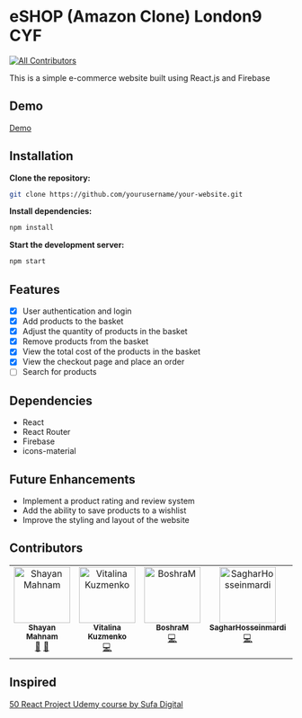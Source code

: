 # eSHOP (Amazon Clone) London9 CYF
<!-- ALL-CONTRIBUTORS-BADGE:START - Do not remove or modify this section -->
[![All Contributors](https://img.shields.io/badge/all_contributors-5-orange.svg?style=flat-square)](#contributors-)
<!-- ALL-CONTRIBUTORS-BADGE:END -->
This is a simple e-commerce website built using React.js and Firebase

## Demo
<a href="https://london9-amazon-clone-50-react-project.netlify.app/">Demo</a>


## Installation
**Clone the repository:**
```bash
git clone https://github.com/yourusername/your-website.git
```
**Install dependencies:**
```bash
npm install
```
**Start the development server:**
```bash
npm start
```

## Features
- [x] User authentication and login
- [x] Add products to the basket
- [x] Adjust the quantity of products in the basket
- [x] Remove products from the basket
- [x] View the total cost of the products in the basket
- [x] View the checkout page and place an order
- [ ] Search for products

## Dependencies
- React
- React Router
- Firebase
- icons-material

## Future Enhancements
- Implement a product rating and review system
- Add the ability to save products to a wishlist
- Improve the styling and layout of the website


## Contributors
<!-- ALL-CONTRIBUTORS-LIST:START - Do not remove or modify this section -->
<!-- prettier-ignore-start -->
<!-- markdownlint-disable -->
<table>
  <tbody>
    <tr>
      <td align="center" valign="top" width="14.28%"><a href="https://shayanmahnam.netlify.app"><img src="https://avatars.githubusercontent.com/u/95313895?v=4?s=100" width="100px;" alt="Shayan Mahnam"/><br /><sub><b>Shayan Mahnam</b></sub></a><br /><a href="#design-ShayanMahnam" title="Design">🎨</a> <a href="#projectManagement-ShayanMahnam" title="Project Management">📆</a></td>
      <td align="center" valign="top" width="14.28%"><a href="https://vitalina-kuzmenko-portfolio.netlify.app"><img src="https://avatars.githubusercontent.com/u/91835307?v=4?s=100" width="100px;" alt="Vitalina Kuzmenko"/><br /><sub><b>Vitalina Kuzmenko</b></sub></a><br /><a href="https://github.com/ShayanMahnam/team-amazon-clone/commits?author=VitalinaKuzmenko" title="Code">💻</a></td>
      <td align="center" valign="top" width="14.28%"><a href="https://github.com/BoshraM"><img src="https://avatars.githubusercontent.com/u/113248018?v=4?s=100" width="100px;" alt="BoshraM"/><br /><sub><b>BoshraM</b></sub></a><br /><a href="https://github.com/ShayanMahnam/team-amazon-clone/commits?author=BoshraM" title="Code">💻</a></td>
      <td align="center" valign="top" width="14.28%"><a href="https://github.com/SagharHosseinmardi"><img src="https://avatars.githubusercontent.com/u/108956395?v=4?s=100" width="100px;" alt="SagharHosseinmardi"/><br /><sub><b>SagharHosseinmardi</b></sub></a><br /><a href="https://github.com/ShayanMahnam/team-amazon-clone/commits?author=SagharHosseinmardi" title="Code">💻</a></td>
      <td align="center" valign="top" width="14.28%"><a href="https://github.com/Bahare09"><img src="https://avatars.githubusercontent.com/u/108987748?v=4?s=100" width="100px;" alt="Bahare"/><br /><sub><b>Bahare</b></sub></a><br /><a href="https://github.com/ShayanMahnam/team-amazon-clone/commits?author=Bahare09" title="Code">💻</a></td>
    </tr>
  </tbody>
</table>

<!-- markdownlint-restore -->
<!-- prettier-ignore-end -->

<!-- ALL-CONTRIBUTORS-LIST:END -->
<!-- markdownlint-disable -->

<!-- markdownlint-restore -->
<!-- prettier-ignore-end -->

<!-- ALL-CONTRIBUTORS-LIST:END -->
## Inspired 
<a href="https://www.udemy.com/user/sufa-digital/">50 React Project Udemy course by Sufa Digital</a>